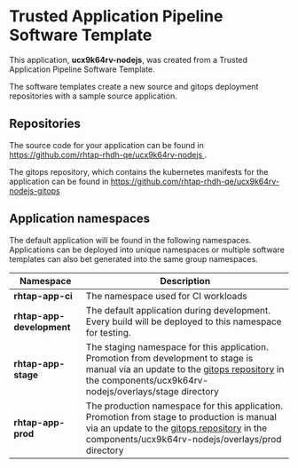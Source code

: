 # Trusted Application Pipeline Software Template

This application, **ucx9k64rv-nodejs**, was created from a Trusted Application Pipeline Software Template.

The software templates create a new source and gitops deployment repositories with a sample source application. 

## Repositories

The source code for your application can be found in [https://github.com/rhtap-rhdh-qe/ucx9k64rv-nodejs ](https://github.com/rhtap-rhdh-qe/ucx9k64rv-nodejs ).
 
The gitops repository, which contains the kubernetes manifests for the application can be found in 
[https://github.com/rhtap-rhdh-qe/ucx9k64rv-nodejs-gitops ](https://github.com/rhtap-rhdh-qe/ucx9k64rv-nodejs-gitops ) 

## Application namespaces 

The default application will be found in the following namespaces. Applications can be deployed into unique namespaces or multiple software templates can also bet generated into the same group namespaces.  

|  Namespace   |  Description   |  
| -------- | -------- |
| **rhtap-app-ci** | The namespace used for CI workloads |
| **rhtap-app-development** | The default application during development. Every build will be deployed to this namespace for testing. |
| **rhtap-app-stage** | The staging namespace for this application. Promotion from development to stage is manual via an update to the [gitops repository](https://github.com/rhtap-rhdh-qe/ucx9k64rv-nodejs-gitops ) in the components/ucx9k64rv-nodejs/overlays/stage directory |
| **rhtap-app-prod** | The production namespace for this application. Promotion from stage to production is manual via an update to the [gitops repository](https://github.com/rhtap-rhdh-qe/ucx9k64rv-nodejs-gitops ) in the components/ucx9k64rv-nodejs/overlays/prod directory |